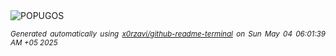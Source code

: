 <div align="justify">
<picture>
    <source media="(prefers-color-scheme: dark)" srcset="https://i.ibb.co/C568Bj4M/output-gif.gif">
    <source media="(prefers-color-scheme: light)" srcset="https://i.ibb.co/C568Bj4M/output-gif.gif">
    <img alt="POPUGOS" src="https://i.ibb.co/C568Bj4M/output-gif.gif">
</picture>

<sub><i>Generated automatically using [x0rzavi/github-readme-terminal](https://github.com/x0rzavi/github-readme-terminal) on Sun May 04 06:01:39 AM +05 2025</i></sub>
</div>